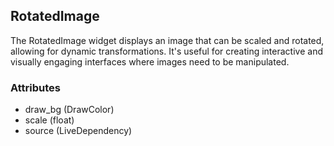 ## RotatedImage
The RotatedImage widget displays an image that can be scaled and rotated, allowing for dynamic transformations. It's useful for creating interactive and visually engaging interfaces where images need to be manipulated.

### Attributes
- draw_bg (DrawColor)
- scale (float)
- source (LiveDependency)